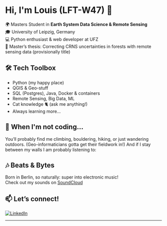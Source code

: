 # Hi, I'm Louis (LFT-W47) 👋

🌍 Masters Student in **Earth System Data Science & Remote Sensing**  
🎓 University of Leipzig, Germany  
💻 Python enthusiast & web developer at UFZ  
🌲 Master’s thesis: Correcting CRNS uncertainties in forests with remote sensing data (provisionally title)

## 🛠️ Tech Toolbox

- Python (my happy place)
- QGIS & Geo-stuff
- SQL (Postgres), Java, Docker & containers
- Remote Sensing, Big Data, ML
- Cat knowledge 🐈 (ask me anything!)
- Always learning more...

## 🌱 When I'm not coding...

You’ll probably find me climbing, bouldering, hiking, or just wandering outdoors. (Geo-informaticians gotta get their fieldwork in!)
And if I stay between my walls I am probably listening to:

## 🎶 Beats & Bytes

Born in Berlin, so naturally: super into electronic music!  
Check out my sounds on [SoundCloud](https://soundcloud.com/loui-ttt)

## 📫 Let’s connect!

[![LinkedIn](https://img.shields.io/badge/-LinkedIn-blue?logo=linkedin&logoColor=white)](https://www.linkedin.com/in/louis-trinkle-a9748726b/)

---
